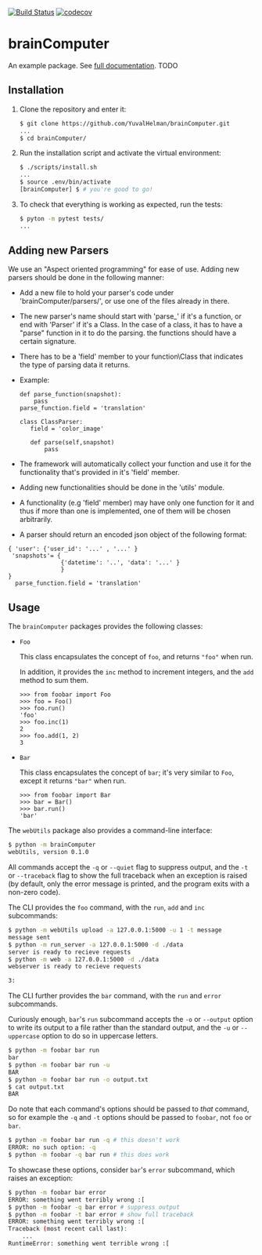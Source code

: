 [![Build Status](https://travis-ci.org/YuvalHelman/brainComputer.svg?branch=master)](https://travis-ci.org/YuvalHelman/brainComputer)
[![codecov](https://codecov.io/gh/YuvalHelman/brainComputer/branch/master/graph/badge.svg)](https://codecov.io/gh/YuvalHelman/brainComputer)

# brainComputer 

An example package. See [full documentation](https://advanced-system-design-foobar.readthedocs.io/en/latest/). TODO

## Installation

1. Clone the repository and enter it:

    ```sh
    $ git clone https://github.com/YuvalHelman/brainComputer.git
    ...
    $ cd brainComputer/
    ```

2. Run the installation script and activate the virtual environment:

    ```sh
    $ ./scripts/install.sh
    ...
    $ source .env/bin/activate
    [brainComputer] $ # you're good to go!
    ```

3. To check that everything is working as expected, run the tests:


    ```sh
    $ pyton -m pytest tests/
    ...
    ```

## Adding new Parsers

We use an "Aspect oriented programming" for ease of use.
Adding new parsers should be done in the following manner:

- Add a new file to hold your parser's code under 'brainComputer/parsers/', or use one of the files already in there.
- The new parser's name should start with 'parse_' if it's a function, or end with 'Parser' if it's a Class. 
  In the case of a class, it has to have a "parse" function in it to do the parsing. the functions should have a certain
signature.
- There has to be a 'field' member to your function\Class that indicates the type of parsing data it returns.

- Example:
    ```pycon
   def parse_function(snapshot):
        pass
   parse_function.field = 'translation'

   class ClassParser:
       field = 'color_image'

       def parse(self,snapshot)
           pass
    ```

- The framework will automatically collect your function and use it for the functionality that's provided in it's 'field' member. 
- Adding new functionalities should be done in the 'utils' module.
- A functionality (e.g 'field' member) may have only one function for it and thus if more than one is implemented, one of them will be chosen arbitrarily.
- A parser should return an encoded json object of the following format:

 ```pycon
{ 'user': {'user_id': '...' , '...' }
  'snapshots'= {
                {'datetime': '..', 'data': '...' }
                }
}
   parse_function.field = 'translation'
```

## Usage

The `brainComputer` packages provides the following classes:

- `Foo`

    This class encapsulates the concept of `foo`, and returns `"foo"` when run.

    In addition, it provides the `inc` method to increment integers, and the
    `add` method to sum them.

    ```pycon
    >>> from foobar import Foo
    >>> foo = Foo()
    >>> foo.run()
    'foo'
    >>> foo.inc(1)
    2
    >>> foo.add(1, 2)
    3
    ```

- `Bar`

    This class encapsulates the concept of `bar`; it's very similar to `Foo`,
    except it returns `"bar"` when run.

    ```pycon
    >>> from foobar import Bar
    >>> bar = Bar()
    >>> bar.run()
    'bar'
    ```

The `webUtils` package also provides a command-line interface:

```sh
$ python -m brainComputer 
webUtils, version 0.1.0
```

All commands accept the `-q` or `--quiet` flag to suppress output, and the `-t`
or `--traceback` flag to show the full traceback when an exception is raised
(by default, only the error message is printed, and the program exits with a
non-zero code).

The CLI provides the `foo` command, with the `run`, `add` and `inc`
subcommands:

```sh
$ python -m webUtils upload -a 127.0.0.1:5000 -u 1 -t message
message sent
$ python -m run_server -a 127.0.0.1:5000 -d ./data
server is ready to recieve requests
$ python -m web -a 127.0.0.1:5000 -d ./data
webserver is ready to recieve requests

3:
```

The CLI further provides the `bar` command, with the `run` and `error`
subcommands.

Curiously enough, `bar`'s `run` subcommand accepts the `-o` or `--output`
option to write its output to a file rather than the standard output, and the
`-u` or `--uppercase` option to do so in uppercase letters.

```sh
$ python -m foobar bar run
bar
$ python -m foobar bar run -u
BAR
$ python -m foobar bar run -o output.txt
$ cat output.txt
BAR
```

Do note that each command's options should be passed to *that* command, so for
example the `-q` and `-t` options should be passed to `foobar`, not `foo` or
`bar`.

```sh
$ python -m foobar bar run -q # this doesn't work
ERROR: no such option: -q
$ python -m foobar -q bar run # this does work
```

To showcase these options, consider `bar`'s `error` subcommand, which raises an
exception:

```sh
$ python -m foobar bar error
ERROR: something went terribly wrong :[
$ python -m foobar -q bar error # suppress output
$ python -m foobar -t bar error # show full traceback
ERROR: something went terribly wrong :[
Traceback (most recent call last):
    ...
RuntimeError: something went terrible wrong :[
```

